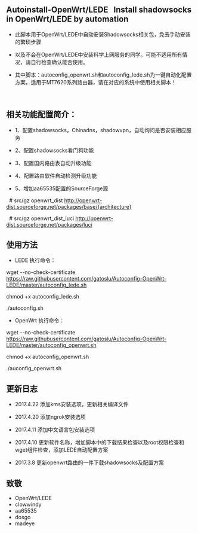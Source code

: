 ## Autoinstall-OpenWrt/LEDE    Install shadowsocks in OpenWrt/LEDE by automation

-  此脚本用于OpenWrt/LEDE中自动安装Shadowsocks相关包，免去手动安装的繁琐步骤

- 以及不会在OpenWrt/LEDE中安装科学上网服务的同学。可能不适用所有情况，请自行检查确认能否使用。

- 其中脚本：autoconfig_openwrt.sh和autoconfig_lede.sh为一键自动化配置方案，适用于MT7620系列路由器，请在对应的系统中使用相关脚本！

  
## 相关功能配置简介：
  
  
 - 1、配置shadowsocks，Chinadns，shadowvpn，自动询问是否安装相应服务
 
 - 2、配置shadowsocks看门狗功能
  
 - 3、配置国内路由表自动升级功能
  
 - 4、配置路由软件自动检测升级功能
  
 - 5、增加aa65535配置的SourceForge源
  
    # src/gz openwrt_dist http://openwrt-dist.sourceforge.net/packages/base/{architecture}
    
    # src/gz openwrt_dist_luci http://openwrt-dist.sourceforge.net/packages/luci
    
## 使用方法

- LEDE 执行命令：

wget --no-check-certificate https://raw.githubusercontent.com/gatoslu/Autoconfig-OpenWrt-LEDE/master/autoconfig_lede.sh

chmod +x autoconfig_lede.sh

./autoconfig.sh

- OpenWrt 执行命令：

wget --no-check-certificate https://raw.githubusercontent.com/gatoslu/Autoconfig-OpenWrt-LEDE/master/autoconfig_openwrt.sh

chmod +x autoconfig_openwrt.sh

./auconfig_openwrt.sh







## 更新日志

- 2017.4.22 添加kms安装选项，更新相关编译文件

- 2017.4.20 添加ngrok安装选项

- 2017.4.11 添加中文语言包安装选项

- 2017.4.10 更新软件名称，增加脚本中的下载结果检查以及root权限检查和wget组件检查，添加LEDE自动配置方案

- 2017.3.8 更新openwrt路由的一件下载shadowsocks及配置方案


## 致敬
- OpenWrt/LEDE
- clowwindy
- aa65535
- dosgo
- madeye

